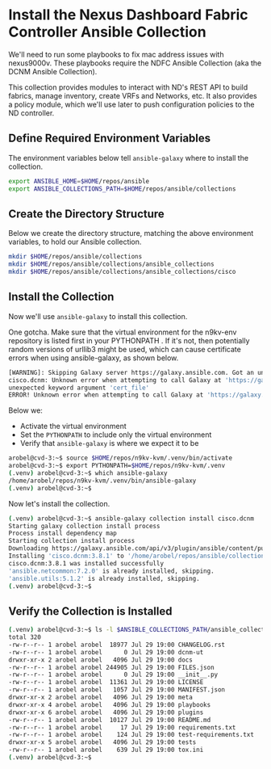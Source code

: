 # Install the Nexus Dashboard Fabric Controller Ansible Collection

We'll need to run some playbooks to fix mac address issues with nexus9000v.  These playbooks
require the NDFC Ansible Collection (aka the DCNM Ansible Collection).

This collection provides modules to interact with ND's REST API to build fabrics, manage inventory, create VRFs
and Networks, etc.  It also provides a policy module, which we'll use later to push configuration policies to the
ND controller.

## Define Required Environment Variables

The environment variables below tell `ansible-galaxy` where to install the collection.

```bash
export ANSIBLE_HOME=$HOME/repos/ansible
export ANSIBLE_COLLECTIONS_PATH=$HOME/repos/ansible/collections
```

## Create the Directory Structure

Below we create the directory structure, matching the above environment variables,
to hold our Ansible collection.

```bash
mkdir $HOME/repos/ansible/collections
mkdir $HOME/repos/ansible/collections/ansible_collections
mkdir $HOME/repos/ansible/collections/ansible_collections/cisco
```

## Install the Collection

Now we'll use `ansible-galaxy` to install this collection.

One gotcha.  Make sure that the virtual environment for the n9kv-env repository is listed first in your PYTHONPATH .
If it's not, then potentially random versions of urllib3 might be used, which can cause certificate errors when using
ansible-galaxy, as shown below.

```bash
[WARNING]: Skipping Galaxy server https://galaxy.ansible.com. Got an unexpected error when getting available versions of collection
cisco.dcnm: Unknown error when attempting to call Galaxy at 'https://galaxy.ansible.com/api/': HTTPSConnection.__init__() got an
unexpected keyword argument 'cert_file'
ERROR! Unknown error when attempting to call Galaxy at 'https://galaxy.ansible.com/api/': HTTPSConnection.__init__() got an unexpected keyword argument 'cert_file'
```

Below we:

- Activate the virtual environment
- Set the `PYTHONPATH` to include only the virtual environment
- Verify that `ansible-galaxy` is where we expect it to be

```bash
arobel@cvd-3:~$ source $HOME/repos/n9kv-kvm/.venv/bin/activate
arobel@cvd-3:~$ export PYTHONPATH=$HOME/repos/n9kv-kvm/.venv
(.venv) arobel@cvd-3:~$ which ansible-galaxy
/home/arobel/repos/n9kv-kvm/.venv/bin/ansible-galaxy
(.venv) arobel@cvd-3:~$ 
```

Now let's install the collection.

```bash
(.venv) arobel@cvd-3:~$ ansible-galaxy collection install cisco.dcnm
Starting galaxy collection install process
Process install dependency map
Starting collection install process
Downloading https://galaxy.ansible.com/api/v3/plugin/ansible/content/published/collections/artifacts/cisco-dcnm-3.8.1.tar.gz to /home/arobel/repos/ansible/tmp/ansible-local-23568qgteb88r/tmp6nisrlrk/cisco-dcnm-3.8.1-idxyz0e1
Installing 'cisco.dcnm:3.8.1' to '/home/arobel/repos/ansible/collections/ansible_collections/cisco/dcnm'
cisco.dcnm:3.8.1 was installed successfully
'ansible.netcommon:7.2.0' is already installed, skipping.
'ansible.utils:5.1.2' is already installed, skipping.
(.venv) arobel@cvd-3:~$
```

## Verify the Collection is Installed

```bash
(.venv) arobel@cvd-3:~$ ls -l $ANSIBLE_COLLECTIONS_PATH/ansible_collections/cisco/dcnm
total 320
-rw-r--r-- 1 arobel arobel  18977 Jul 29 19:00 CHANGELOG.rst
-rw-r--r-- 1 arobel arobel      0 Jul 29 19:00 dcnm-ut
drwxr-xr-x 2 arobel arobel   4096 Jul 29 19:00 docs
-rw-r--r-- 1 arobel arobel 244905 Jul 29 19:00 FILES.json
-rw-r--r-- 1 arobel arobel      0 Jul 29 19:00 __init__.py
-rw-r--r-- 1 arobel arobel  11361 Jul 29 19:00 LICENSE
-rw-r--r-- 1 arobel arobel   1057 Jul 29 19:00 MANIFEST.json
drwxr-xr-x 2 arobel arobel   4096 Jul 29 19:00 meta
drwxr-xr-x 4 arobel arobel   4096 Jul 29 19:00 playbooks
drwxr-xr-x 6 arobel arobel   4096 Jul 29 19:00 plugins
-rw-r--r-- 1 arobel arobel  10127 Jul 29 19:00 README.md
-rw-r--r-- 1 arobel arobel     17 Jul 29 19:00 requirements.txt
-rw-r--r-- 1 arobel arobel    124 Jul 29 19:00 test-requirements.txt
drwxr-xr-x 5 arobel arobel   4096 Jul 29 19:00 tests
-rw-r--r-- 1 arobel arobel    639 Jul 29 19:00 tox.ini
(.venv) arobel@cvd-3:~$ 
```

